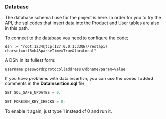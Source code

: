 ### Database

The database schema I use for the project is here. In order for you to try the API, the sql codes that insert data into the Product and User tables are also in this path.

To connect to the database you need to configure the code;

```
dsn := "root:1234@tcp(127.0.0.1:3306)/restapi?charset=utf8mb4&parseTime=True&loc=Local"
```

A DSN in its fullest form:

```
username:password@protocol(address)/dbname?param=value
```

If you have problems with data insertion, you can use the codes I added comments in the **DataInsertion.sql** file.

```s
SET SQL_SAFE_UPDATES = 0;

SET FOREIGN_KEY_CHECKS = 0;
```

To enable it again, just type 1 instead of 0 and run it.
